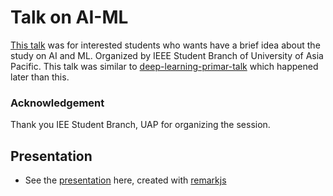 # Talk on AI-ML

[This talk](https://www.facebook.com/events/1602891803243796) was for interested students who wants have a brief idea about the study on AI and ML. Organized by IEEE Student Branch of University of Asia Pacific. This talk was similar to [deep-learning-primar-talk](https://github.com/mehedi-shafi/deep-learning-primer-talk) which happened later than this.


### Acknowledgement
Thank you IEE Student Branch, UAP for organizing the session.


## Presentation
* See the [presentation](programming_fun.pdf) here, created with [remarkjs](https://remarkjs.com/)